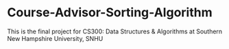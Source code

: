 # Course-Advisor-Sorting-Algorithm
This is the final project for CS300: Data Structures &amp; Algorithms at Southern New Hampshire University, SNHU
